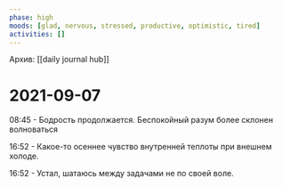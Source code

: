 ```yaml
---
phase: high
moods: [glad, nervous, stressed, productive, optimistic, tired]
activities: []
---
```

Архив: [[daily journal hub]]
# 2021-09-07

08:45 - Бодрость продолжается. Беспокойный разум более склонен волноваться

16:52 - Какое-то осеннее чувство внутренней теплоты при внешнем холоде.

16:52 - Устал, шатаюсь между задачами не по своей воле.
